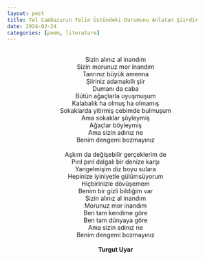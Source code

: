 ```yaml
---
layout: post
title: Tel Cambazının Telin Üstündeki Durumunu Anlatan Şiirdir
date: 2024-02-24
categories: [poem, literature]
---
```


<style>
sam {text-align: center;}
</style>

<sam>



<br>Sizin alınız al inandım
<br>Sizin morunuz mor inandım
<br>Tanrınız büyük amenna
<br>Şiiriniz adamakıllı şiir
<br>Dumanı da caba
<br>Bütün ağaçlarla uyuşmuşum
<br>Kalabalık ha olmuş ha olmamış
<br>Sokaklarda yitirmiş cebimde bulmuşum
<br>Ama sokaklar şöyleymiş
<br>Ağaçlar böyleymiş
<br>Ama sizin adınız ne
<br>Benim dengemi bozmayınız
<br>
<br>Aşkım da değişebilir gerçeklerim de
<br>Pırıl pırıl dalgalı bir denize karşı
<br>Yangelmişim diz boyu sulara
<br>Hepinize iyiniyetle gülümsüyorum
<br>Hiçbirinizle dövüşemem
<br>Benim bir gizli bildiğim var
<br>Sizin alınız al inandım
<br>Morunuz mor inandım
<br>Ben tam kendime göre
<br>Ben tam dünyaya göre
<br>Ama sizin adınız ne
<br>Benim dengemi bozmayınız
<br>
<br><strong>Turgut Uyar</strong>

</sam>
